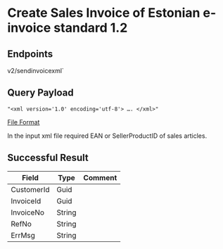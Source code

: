 # Create Sales Invoice of Estonian e-invoice standard 1.2

## Endpoints
<!--@include: @/dist/md/api_url.md-->v2/sendinvoicexml`

## Query Payload

`"<xml version='1.0' encoding='utf-8'> …. </xml>"`

[File Format](https://wp.itl.ee/files/Estonian_e-invoice_description_ver1.2_eng.pdf)

In the input xml file required EAN or SellerProductID of sales articles.
## Successful Result

|Field|Type|Comment|
|-----|----|-------|
|CustomerId|Guid||
|InvoiceId|Guid||
|InvoiceNo|String||
|RefNo|String||
|ErrMsg|String||
